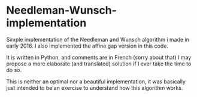 # Needleman-Wunsch-implementation
Simple implementation of the Needleman and Wunsch algorithm i made in early 2016.
I also implemented the affine gap version in this code.

It is written in Python, and comments are in French (sorry about that)
I may propose a more elaborate (and translated) solution if I ever take the time to do so.

This is neither an optimal nor a beautiful implementation, it was basically just intended to be an exercise to understand how this algorithm works.
